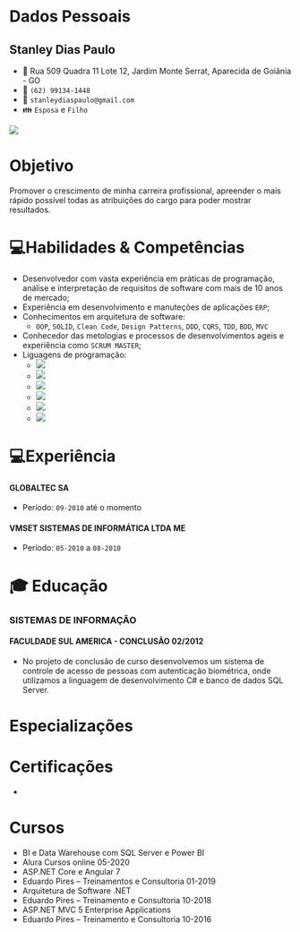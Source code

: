 # Dados Pessoais
## Stanley Dias Paulo 
* :triangular_flag_on_post: Rua 509 Quadra 11 Lote 12, Jardim Monte Serrat, Aparecida de Goiânia - GO
* :iphone: `(62) 99134-1448`
* :email: `stanleydiaspaulo@gmail.com`
* :family: `Esposa` e `Filho`
<img src="https://img.shields.io/badge/<stanleydiaspaulo>%20-%23FF0000.svg?&style=for-the-badge&logo=YouTube&logoColor=white"/>

# Objetivo
Promover o crescimento de minha carreira profissional, apreender o mais rápido possível todas as atribuições do cargo para poder mostrar resultados.

# 💻Habilidades & Competências
* Desenvolvedor com vasta experiência em práticas de programação, análise e interpretação de requisitos de software com mais de 10 anos de mercado;
* Experiência em desenvolvimento e manuteções de aplicações `ERP`;
* Conhecimentos em arquitetura de software:
    * `OOP`, `SOLID`, `Clean Code`, `Design Patterns`, `DDD`, `CQRS`, `TDD`, `BDD`, `MVC`
* Conhecedor das metologias e processos de desenvolvimentos ageis e experiência como `SCRUM MASTER`;
* Liguagens de programação:
    - <img src="https://img.shields.io/badge/c%23%20-%23239120.svg?&style=for-the-badge&logo=c-sharp&logoColor=white"/>
    - <img src="https://img.shields.io/badge/javascript%20-%23323330.svg?&style=for-the-badge&logo=javascript&logoColor=%23F7DF1E"/>
    - <img src="https://img.shields.io/badge/typescript%20-%23007ACC.svg?&style=for-the-badge&logo=typescript&logoColor=white"/> 
    - <img src="https://img.shields.io/badge/html5%20-%23E34F26.svg?&style=for-the-badge&logo=html5&logoColor=white"/>
    - <img src="https://img.shields.io/badge/css3%20-%231572B6.svg?&style=for-the-badge&logo=css3&logoColor=white"/>
    - <img src="https://img.shields.io/badge/node.js%20-%2343853D.svg?&style=for-the-badge&logo=node.js&logoColor=white"/>


# 💻Experiência
#### GLOBALTEC SA
* Período: `09-2010` até o momento

#### VMSET SISTEMAS DE INFORMÁTICA LTDA ME
* Período: `05-2010` a `08-2010`

# :mortar_board: Educação
### SISTEMAS DE INFORMAÇÃO
#### FACULDADE SUL AMERICA - CONCLUSÃO 02/2012
* No projeto de conclusão de curso desenvolvemos um sistema de controle de acesso de pessoas com autenticação biométrica, onde utilizamos a linguagem de desenvolvimento C# e banco de dados SQL Server.

# Especializações

# Certificações
*

# Cursos
* BI e Data Warehouse com SQL Server e Power BI 
* Alura Cursos online 05-2020
* ASP.NET Core e Angular 7 
* Eduardo Pires – Treinamentos e Consultoria 01-2019
* Arquitetura de Software .NET
* Eduardo Pires – Treinamento e Consultoria 10-2018
* ASP.NET MVC 5 Enterprise Applications 
* Eduardo Pires – Treinamento e Consultoria 10-2016


